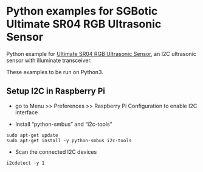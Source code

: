 # Python examples for SGBotic Ultimate SR04 RGB Ultrasonic Sensor

Python example for [Ultimate SR04 RGB Ultrasonic Sensor](https://www.sgbotic.com/index.php?dispatch=products.view&product_id=3248), an I2C ultrasonic sensor with illuminate transceiver.

These examples to be run on Python3.

## Setup I2C in Raspberry Pi

* go to Menu >> Preferences >> Raspberry Pi Configuration to enable I2C interface

* Install “python-smbus” and “i2c-tools”
```blocks
sudo apt-get update
sudo apt-get install -y python-smbus i2c-tools
```

* Scan the connected I2C devices
```blocks
i2cdetect -y 1
```